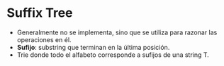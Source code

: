 # Suffix Tree
- Generalmente no se implementa, sino que se utiliza para razonar las operaciones en él.
- **Sufijo**: substring que terminan en la última posición.
- Trie donde todo el alfabeto corresponde a sufijos de una string T.